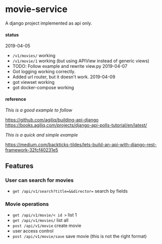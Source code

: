 # movie-service
A django project implemented as api only. 

#### status
2019-04-05 
- `/v1/movies/` working
- `/v1/movie/1` working (but using APIView instead of generic views)
- TODO: Follow example and rewrite view.py
2019-04-07
- Got logging working correctly.
- Added url router, but it doesn't work.
2019-04-09
- got viewset working
- got docker-compose working

#### reference
*This is a good example to follow*

https://github.com/agiliq/building-api-django 
https://books.agiliq.com/projects/django-api-polls-tutorial/en/latest/

*This is a quick and simple example* 

https://medium.com/backticks-tildes/lets-build-an-api-with-django-rest-framework-32fcf40231e5

## Features

### User can search for movies
- `get /api/v1/search?title=&&director=` search by fields

### Movie operations
- `get /api/v1/movie/< id >` list 1
- `get /api/v1/movies/` list all
- `post /api/v1/movie` create movie
- user access control
- `post /api/v1/movie/save` save movie (this is not the right format)